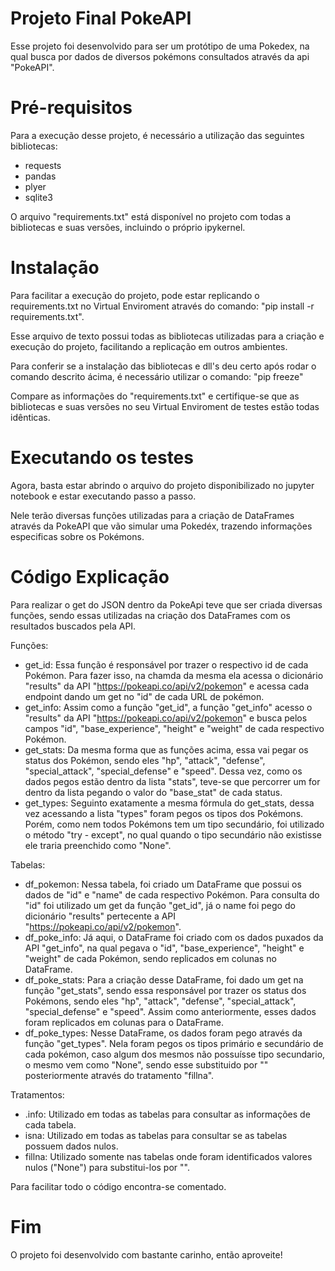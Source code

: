 # Projeto Final PokeAPI

Esse projeto foi desenvolvido para ser um protótipo de uma Pokedex, na qual busca por dados de diversos pokémons consultados através da api "PokeAPI".

# Pré-requisitos

Para a execução desse projeto, é necessário a utilização das seguintes bibliotecas:

- requests
- pandas
- plyer
- sqlite3

O arquivo "requirements.txt" está disponível no projeto com todas a bibliotecas e suas versões, incluindo o próprio ipykernel.

# Instalação

Para facilitar a execução do projeto, pode estar replicando o requirements.txt no Virtual Enviroment através do comando: "pip install -r requirements.txt". 

Esse arquivo de texto possui todas as bibliotecas utilizadas para a criação e execução do projeto, facilitando a replicação em outros ambientes.

Para conferir se a instalação das bibliotecas e dll's deu certo após rodar o comando descrito ácima, é necessário utilizar o comando: "pip freeze"

Compare as informações do "requirements.txt" e certifique-se que as bibliotecas e suas versões no seu Virtual Enviroment de testes estão todas idênticas.

# Executando os testes

Agora, basta estar abrindo o arquivo do projeto disponibilizado no jupyter notebook e estar executando passo a passo. 

Nele terão diversas funções utilizadas para a criação de DataFrames através da PokeAPI que vão simular uma Pokedéx, trazendo informações especificas sobre os Pokémons.

# Código Explicação

Para realizar o get do JSON dentro da PokeApi teve que ser criada diversas funções, sendo essas utilizadas na criação dos DataFrames com os resultados buscados pela API.

Funções:
- get_id: Essa função é responsável por trazer o respectivo id de cada Pokémon. Para fazer isso, na chamda da mesma ela acessa o dicionário "results" da API "https://pokeapi.co/api/v2/pokemon" e acessa cada endpoint dando um get no "id" de cada URL de pokémon.
- get_info: Assim como a função "get_id", a função "get_info" acesso o "results" da API "https://pokeapi.co/api/v2/pokemon" e busca pelos campos "id", "base_experience", "height" e "weight" de cada respectivo Pokémon.
- get_stats: Da mesma forma que as funções acima, essa vai pegar os status dos Pokémon, sendo eles "hp", "attack", "defense", "special_attack", "special_defense" e "speed". Dessa vez, como os dados pegos estão dentro da lista "stats", teve-se que percorrer um for dentro da lista pegando o valor do "base_stat" de cada status.
- get_types: Seguinto exatamente a mesma fórmula do get_stats, dessa vez acessando a lista "types" foram pegos os tipos dos Pokémons. Porém, como nem todos Pokémons tem um tipo secundário, foi utilizado o método "try - except", no qual quando o tipo secundário não existisse ele traria preenchido como "None".

Tabelas:
- df_pokemon: Nessa tabela, foi criado um DataFrame que possui os dados de "id" e "name" de cada respectivo Pokémon. Para consulta do "id" foi utilizado um get da função "get_id", já o name foi pego do dicionário "results" pertecente a API "https://pokeapi.co/api/v2/pokemon".
- df_poke_info: Já aqui, o DataFrame foi criado com os dados puxados da API "get_info", na qual pegava o "id", "base_experience", "height" e "weight" de cada Pokémon, sendo replicados em colunas no DataFrame.
- df_poke_stats: Para a criação desse DataFrame, foi dado um get na função "get_stats", sendo essa responsável por trazer os status dos Pokémons, sendo eles "hp", "attack", "defense", "special_attack", "special_defense" e "speed". Assim como anteriormente, esses dados foram replicados em colunas para o DataFrame.
- df_poke_types: Nesse DataFrame, os dados foram pego através da função "get_types". Nela foram pegos os tipos primário e secundário de cada pokémon, caso algum dos mesmos não possuísse tipo secundario, o mesmo vem como "None", sendo esse substituido por "" posteriormente através do tratamento "fillna".

Tratamentos:
- .info: Utilizado em todas as tabelas para consultar as informações de cada tabela.
- isna: Utilizado em todas as tabelas para consultar se as tabelas possuem dados nulos.
- fillna: Utilizado somente nas tabelas onde foram identificados valores nulos ("None") para substitui-los por "".

Para facilitar todo o código encontra-se comentado.

# Fim

O projeto foi desenvolvido com bastante carinho, então aproveite!
